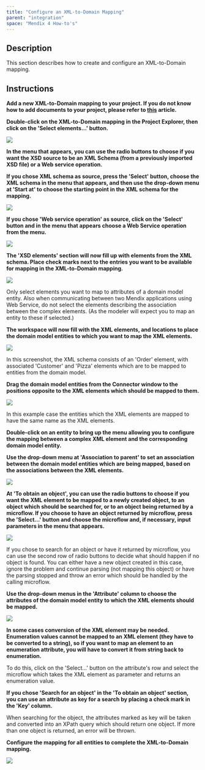 ```yaml
---
title: "Configure an XML-to-Domain Mapping"
parent: "integration"
space: "Mendix 4 How-to's"
---
```

## Description

This section describes how to create and configure an XML-to-Domain mapping.

## Instructions

 **Add a new XML-to-Domain mapping to your project. If you do not know how to add documents to your project, please refer to [this](add-documents-to-a-module) article.**

 **Double-click on the XML-to-Domain mapping in the Project Explorer, then click on the 'Select elements...' button.**

![](attachments/2621624/2752809.png)

 **In the menu that appears, you can use the radio buttons to choose if you want the XSD source to be an XML Schema (from a previously imported XSD file) or a Web service operation.**

 **If you chose XML schema as source, press the 'Select' button, choose the XML schema in the menu that appears, and then use the drop-down menu at 'Start at' to choose the starting point in the XML schema for the mapping.**

![](attachments/2621624/2752808.png)

 **If you chose 'Web service operation' as source, click on the 'Select' button and in the menu that appears choose a Web Service operation from the menu.**

![](attachments/2621624/2752807.png)

 **The 'XSD elements' section will now fill up with elements from the XML schema. Place check marks next to the entries you want to be available for mapping in the XML-to-Domain mapping.**

![](attachments/2621624/2752810.png)

Only select elements you want to map to attributes of a domain model entity. Also when communicating between two Mendix applications using Web Service, do not select the elements describing the association between the complex elements. (As the modeler will expect you to map an entity to these if selected.)

 **The workspace will now fill with the XML elements, and locations to place the domain model entities to which you want to map the XML elements.**

![](attachments/2621624/2752811.png)

In this screenshot, the XML schema consists of an 'Order' element, with associated 'Customer' and 'Pizza' elements which are to be mapped to entities from the domain model.

 **Drag the domain model entities from the Connector window to the positions opposite to the XML elements which should be mapped to them.**

![](attachments/2621624/2752806.png)

In this example case the entities which the XML elements are mapped to have the same name as the XML elements.

 **Double-click on an entity to bring up the menu allowing you to configure the mapping between a complex XML element and the corresponding domain model entity.**

 **Use the drop-down menu at 'Association to parent' to set an association between the domain model entities which are being mapped, based on the associations between the XML elements.**

![](attachments/2621624/2752803.png)

 **At 'To obtain an object', you can use the radio buttons to choose if you want the XML element to be mapped to a newly created object, to an object which should be searched for, or to an object being returned by a microflow. If you choose to have an object returned by microflow, press the 'Select...' button and choose the microflow and, if necessary, input parameters in the menu that appears.**

![](attachments/2621624/2752804.png)

If you chose to search for an object or have it returned by microflow, you can use the second row of radio buttons to decide what should happen if no object is found. You can either have a new object created in this case, ignore the problem and continue parsing (not mapping this object) or have the parsing stopped and throw an error which should be handled by the calling microflow.

 **Use the drop-down menus in the 'Attribute' column to choose the attributes of the domain model entity to which the XML elements should be mapped.**

![](attachments/2621624/2752805.png)

 **In some cases conversion of the XML element may be needed. Enumeration values cannot be mapped to an XML element (they have to be converted to a string), so if you want to map an element to an enumeration attribute, you will have to convert it from string back to enumeration.**

To do this, click on the 'Select...' button on the attribute's row and select the microflow which takes the XML element as parameter and returns an enumeration value.

 **If you chose 'Search for an object' in the 'To obtain an object' section, you can use an attribute as key for a search by placing a check mark in the 'Key' column.**

When searching for the object, the attributes marked as key will be taken and converted into an XPath query which should return one object. If more than one object is returned, an error will be thrown.

 **Configure the mapping for all entities to complete the XML-to-Domain mapping.**

![](attachments/2621624/2752801.png)
